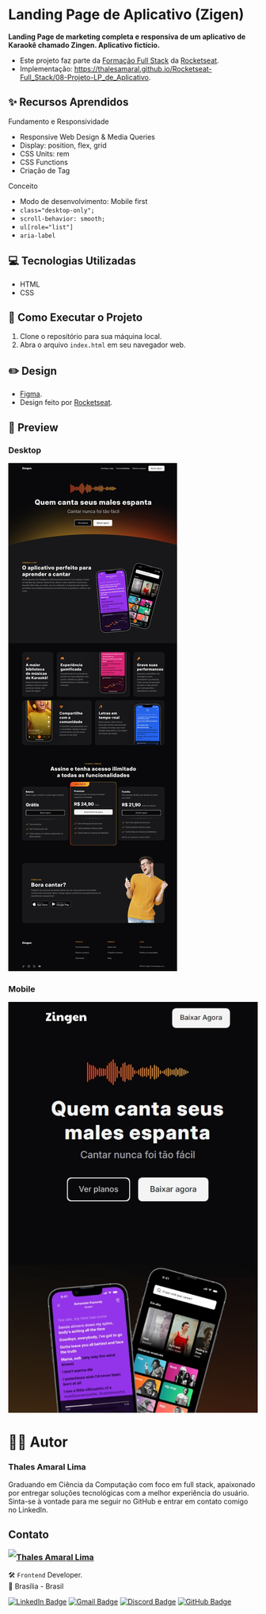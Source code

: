 # Landing Page de Aplicativo (Zigen)

**Landing Page de marketing completa e responsiva de um aplicativo de Karaokê chamado Zingen. Aplicativo fictício.**

- Este projeto faz parte da [Formação Full Stack](https://github.com/thalesamaral/Rocketseat-Full_Stack/tree/main) da [Rocketseat](https://www.rocketseat.com.br/).
- Implementação: https://thalesamaral.github.io/Rocketseat-Full_Stack/08-Projeto-LP_de_Aplicativo.

## ✨ Recursos Aprendidos

Fundamento e Responsividade
- Responsive Web Design & Media Queries
- Display: position, flex, grid
- CSS Units: rem
- CSS Functions
- Criação de Tag

Conceito
- Modo de desenvolvimento: Mobile first
- `class="desktop-only";`
- `scroll-behavior: smooth;`
- `ul[role="list"]`
- `aria-label`

## 💻 Tecnologias Utilizadas

- HTML
- CSS

## 📝 Como Executar o Projeto

1. Clone o repositório para sua máquina local.
2. Abra o arquivo `index.html` em seu navegador web.

## ✏️ Design

- [Figma](https://www.figma.com/community/file/1371886246180677672).
- Design feito por [Rocketseat](https://www.rocketseat.com.br/).

## 👀 Preview

### Desktop
![Prévia da Landing Page de marketing do aplicativo](assets/readme/Preview-LP_de_Aplicativo.jpeg)

### Mobile
![Prévia da Landing Page de marketing do aplicativo. MOBILE](assets/readme/Preview-LP_de_Aplicativo-mobile02.jpeg)
<!-- ![Prévia da página de receita MOBILE](assets/readme/Preview-LP_de_Aplicativo-mobile.jpeg) -->

# 👨‍💻 Autor

### Thales Amaral Lima
Graduando em Ciência da Computação com foco em full stack, apaixonado por entregar soluções tecnológicas com a melhor experiência do usuário.
Sinta-se à vontade para me seguir no GitHub e entrar em contato comigo no LinkedIn.

## Contato

<img align="left" src="https://www.github.com/thalesamaral.png?size=150">

### [**Thales Amaral Lima**](https://github.com/thalesamaral)

🛠 `Frontend` Developer. <br>
📍 Brasília - Brasil

<a href="https://www.linkedin.com/in/thales-amaral-lima"><img src="https://img.shields.io/badge/LinkedIn-0077B5?style=flat&logo=linkedin&logoColor=white" alt="LinkedIn Badge" height="25"></a>&nbsp;<a href="mailto:thaleslima225@gmail.com"><img src="https://img.shields.io/badge/Gmail-D14836?style=flat&logo=gmail&logoColor=white" alt="Gmail Badge" height="25"></a>&nbsp;<a href="#"><img src="https://img.shields.io/badge/Discord-%237289DA.svg?logo=discord&logoColor=white" title="Thales Amaral#0416" alt="Discord Badge" height="25"></a>&nbsp;<a href="https://www.github.com/thalesamaral"><img src="https://img.shields.io/badge/GitHub-100000?style=flat&logo=github&logoColor=white" alt="GitHub Badge" height="25"></a>&nbsp;<br clear="left"/>